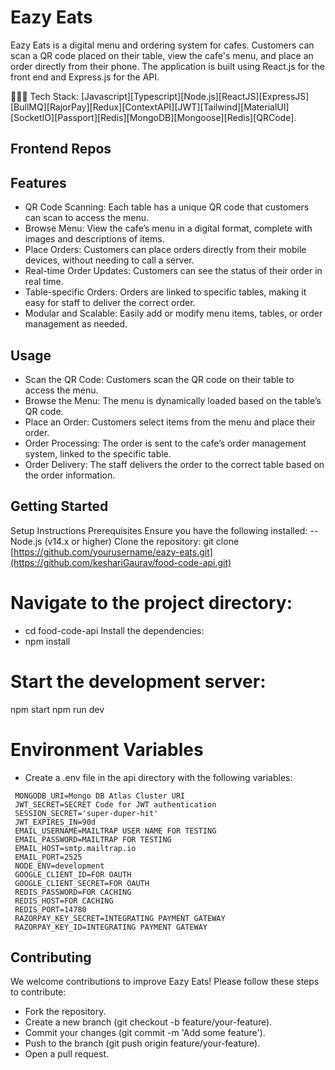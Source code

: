 # Eazy Eats

Eazy Eats is a digital menu and ordering system for cafes. Customers can scan a QR code placed on their table, view the cafe's menu, and place an order directly from their phone. The application is built using React.js for the front end and Express.js for the API.

👩🏻‍💻  Tech Stack: [Javascript][Typescript][Node.js][ReactJS][ExpressJS][BullMQ][RajorPay][Redux][ContextAPI][JWT][Tailwind][MaterialUI][SocketIO][Passport][Redis][MongoDB][Mongoose][Redis][QRCode].

## Frontend Repos

## Features
- QR Code Scanning: Each table has a unique QR code that customers can scan to access the menu.
- Browse Menu: View the cafe’s menu in a digital format, complete with images and descriptions of items.
- Place Orders: Customers can place orders directly from their mobile devices, without needing to call a server.
- Real-time Order Updates: Customers can see the status of their order in real time.
- Table-specific Orders: Orders are linked to specific tables, making it easy for staff to deliver the correct order.
- Modular and Scalable: Easily add or modify menu items, tables, or order management as needed.

  
## Usage
- Scan the QR Code: Customers scan the QR code on their table to access the menu.
- Browse the Menu: The menu is dynamically loaded based on the table’s QR code.
- Place an Order: Customers select items from the menu and place their order.
- Order Processing: The order is sent to the cafe’s order management system, linked to the specific table.
- Order Delivery: The staff delivers the order to the correct table based on the order information.

## Getting Started

Setup Instructions
Prerequisites
Ensure you have the following installed:
-- Node.js (v14.x or higher)
Clone the repository:
git clone [https://github.com/yourusername/eazy-eats.git](https://github.com/keshariGaurav/food-code-api.git)

# Navigate to the project directory:
   - cd food-code-api
  Install the dependencies:
   - npm install
# Start the development server:
  npm start
  npm run dev
# Environment Variables
   -  Create a .env file in the api directory with the following variables:
   ```
    MONGODB_URI=Mongo DB Atlas Cluster URI
    JWT_SECRET=SECRET Code for JWT authentication
    SESSION_SECRET='super-duper-hit'
    JWT_EXPIRES_IN=90d
    EMAIL_USERNAME=MAILTRAP USER NAME FOR TESTING
    EMAIL_PASSWORD=MAILTRAP FOR TESTING 
    EMAIL_HOST=smtp.mailtrap.io
    EMAIL_PORT=2525
    NODE_ENV=development
    GOOGLE_CLIENT_ID=FOR OAUTH
    GOOGLE_CLIENT_SECRET=FOR OAUTH
    REDIS_PASSWORD=FOR CACHING
    REDIS_HOST=FOR CACHING
    REDIS_PORT=14780
    RAZORPAY_KEY_SECRET=INTEGRATING PAYMENT GATEWAY
    RAZORPAY_KEY_ID=INTEGRATING PAYMENT GATEWAY
  ```


## Contributing
  We welcome contributions to improve Eazy Eats! Please follow these steps to contribute:
  
  - Fork the repository.
  - Create a new branch (git checkout -b feature/your-feature).
  - Commit your changes (git commit -m 'Add some feature').
  - Push to the branch (git push origin feature/your-feature).
  - Open a pull request.
